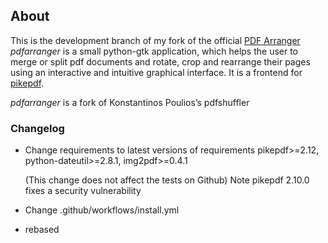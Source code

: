 ## About

This is the development branch of my fork of the official [PDF Arranger](https://github.com/pdfarranger/pdfarranger)
*pdfarranger* is a small python-gtk application, which helps the user to merge
or split pdf documents and rotate, crop and rearrange their pages using an
interactive and intuitive graphical interface. It is a frontend for
[pikepdf](https://github.com/pikepdf/pikepdf).

*pdfarranger* is a fork of Konstantinos Poulios’s pdfshuffler



### Changelog





- Change requirements to latest versions of requirements
    pikepdf>=2.12, python-dateutil>=2.8.1, img2pdf>=0.4.1

    (This change does not affect the tests on Github)
    Note pikepdf 2.10.0 fixes a security vulnerability

- Change .github/workflows/install.yml

- rebased
